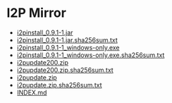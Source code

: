 I2P Mirror
==========

 - [i2pinstall_0.9.1-1.jar](/mirror/files.i2p-projekt.de/0.9.1/0.9.1-1/i2pinstall_0.9.1-1.jar)
 - [i2pinstall_0.9.1-1.jar.sha256sum.txt](/mirror/files.i2p-projekt.de/0.9.1/0.9.1-1/i2pinstall_0.9.1-1.jar.sha256sum.txt)
 - [i2pinstall_0.9.1-1_windows-only.exe](/mirror/files.i2p-projekt.de/0.9.1/0.9.1-1/i2pinstall_0.9.1-1_windows-only.exe)
 - [i2pinstall_0.9.1-1_windows-only.exe.sha256sum.txt](/mirror/files.i2p-projekt.de/0.9.1/0.9.1-1/i2pinstall_0.9.1-1_windows-only.exe.sha256sum.txt)
 - [i2pupdate200.zip](/mirror/files.i2p-projekt.de/0.9.1/0.9.1-1/i2pupdate200.zip)
 - [i2pupdate200.zip.sha256sum.txt](/mirror/files.i2p-projekt.de/0.9.1/0.9.1-1/i2pupdate200.zip.sha256sum.txt)
 - [i2pupdate.zip](/mirror/files.i2p-projekt.de/0.9.1/0.9.1-1/i2pupdate.zip)
 - [i2pupdate.zip.sha256sum.txt](/mirror/files.i2p-projekt.de/0.9.1/0.9.1-1/i2pupdate.zip.sha256sum.txt)
 - [INDEX.md](/mirror/files.i2p-projekt.de/0.9.1/0.9.1-1/INDEX.md)
